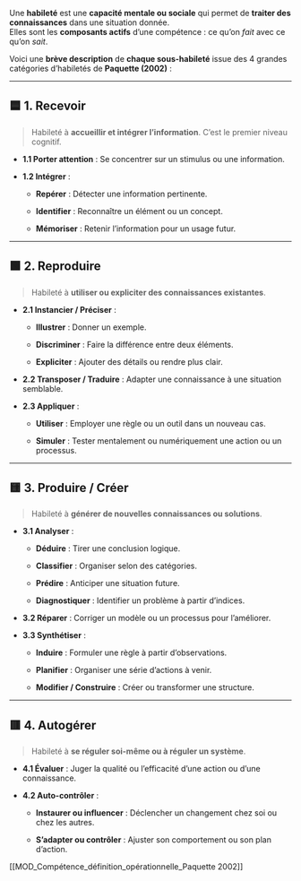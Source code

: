 
Une **habileté** est une **capacité mentale ou sociale** qui permet de **traiter des connaissances** dans une situation donnée.  
Elles sont les **composants actifs** d’une compétence : ce qu’on _fait_ avec ce qu’on _sait_.


Voici une **brève description** de **chaque sous-habileté** issue des 4 grandes catégories d’habiletés de **Paquette (2002)** :


---

## 🟦 **1. Recevoir**

> Habileté à **accueillir et intégrer l’information**. C’est le premier niveau cognitif.

- **1.1 Porter attention** : Se concentrer sur un stimulus ou une information.
    
- **1.2 Intégrer** :
    
    - **Repérer** : Détecter une information pertinente.
        
    - **Identifier** : Reconnaître un élément ou un concept.
        
    - **Mémoriser** : Retenir l’information pour un usage futur.
        

---

## 🟩 **2. Reproduire**

> Habileté à **utiliser ou expliciter des connaissances existantes**.

- **2.1 Instancier / Préciser** :
    
    - **Illustrer** : Donner un exemple.
        
    - **Discriminer** : Faire la différence entre deux éléments.
        
    - **Expliciter** : Ajouter des détails ou rendre plus clair.
        
- **2.2 Transposer / Traduire** : Adapter une connaissance à une situation semblable.
    
- **2.3 Appliquer** :
    
    - **Utiliser** : Employer une règle ou un outil dans un nouveau cas.
        
    - **Simuler** : Tester mentalement ou numériquement une action ou un processus.
        

---

## 🟨 **3. Produire / Créer**

> Habileté à **générer de nouvelles connaissances ou solutions**.

- **3.1 Analyser** :
    
    - **Déduire** : Tirer une conclusion logique.
        
    - **Classifier** : Organiser selon des catégories.
        
    - **Prédire** : Anticiper une situation future.
        
    - **Diagnostiquer** : Identifier un problème à partir d’indices.
        
- **3.2 Réparer** : Corriger un modèle ou un processus pour l’améliorer.
    
- **3.3 Synthétiser** :
    
    - **Induire** : Formuler une règle à partir d’observations.
        
    - **Planifier** : Organiser une série d’actions à venir.
        
    - **Modifier / Construire** : Créer ou transformer une structure.
        

---

## 🟥 **4. Autogérer**

> Habileté à **se réguler soi-même ou à réguler un système**.

- **4.1 Évaluer** : Juger la qualité ou l’efficacité d’une action ou d’une connaissance.
    
- **4.2 Auto-contrôler** :
    
    - **Instaurer ou influencer** : Déclencher un changement chez soi ou chez les autres.
        
    - **S’adapter ou contrôler** : Ajuster son comportement ou son plan d’action.


[[MOD_Compétence_définition_opérationnelle_Paquette 2002]]
